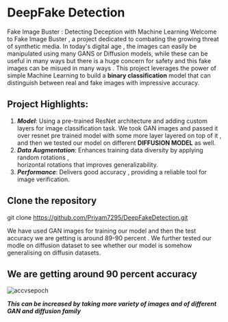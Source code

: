 # DeepFake Detection
Fake Image Buster : Detecting Deception with Machine Learning
Welcome to Fake Image Buster , a project dedicated to combating the growing threat of synthetic media.
In today's digital age , the images can easily be manipulated using many GANS or Diffusion models, while these can be useful in many ways but there is a huge concern for safety and this fake images can be misued in many ways .
This project leverages the power of simple Machine Learning to build a **binary classification** model that can distinguish between real and fake images with impressive accuracy.

## Project Highlights:

   1. ***Model***:   Using a pre-trained ResNet architecture and adding custom layers for image classification task. We took GAN images and passed it over resnet pre trained model with some more layer layered on top of it , and then we tested our model on different **DIFFUSION MODEL** as well.
   1. ***Data Augmentation***:   Enhances training data diversity by applying random rotations ,  
     horizontal rotations that improves generalizability.
   1. ***Performance***:   Delivers good accuracy , providing a reliable tool for image verification.


   


## Clone the repository
git clone https://github.com/Priyam7295/DeepFakeDetection.git 

We have used GAN images for training our model and then the test accuracy we are getting is around 89-90 percent . 
We further tested our modle on diffusion dataset to see whether our model is somehow generalising on diffusin datasets.

## We are getting around 90 percent accuracy 
![accvsepoch](https://github.com/Priyam7295/DeepFakeDetection/assets/136225328/a387280e-7d97-4dab-9bd2-11810a23ad9b)

***This can be increased by taking more variety of images and of different GAN and diffusion family***

